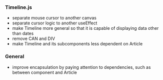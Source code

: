 ### Timeline.js
- separate mouse cursor to another canvas
- separate cursor logic to another useEffect
- make Timeline more general so that it is capable of displaying data other than dates
- remove CAN and DIV
- make Timeline and its subcomponents less dependent on Article

### General
- improve encapsulation by paying attention to dependencies, such as between component and Article